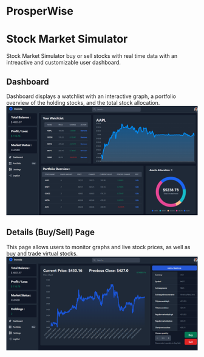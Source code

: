 # ProsperWise
# Stock Market Simulator

Stock Market Simulator buy or sell stocks with real time data with an intreactive and customizable user dashboard.
## Dashboard
Dashboard displays a watchlist with an interactive graph, a portfolio overview of the holding stocks, and the total stock allocation. 
![Home Page](images/dashboard.png)
## Details (Buy/Sell) Page
This page allows users to monitor graphs and live stock prices, as well as buy and trade virtual stocks.
![Search Page](images/searchPage.png)
